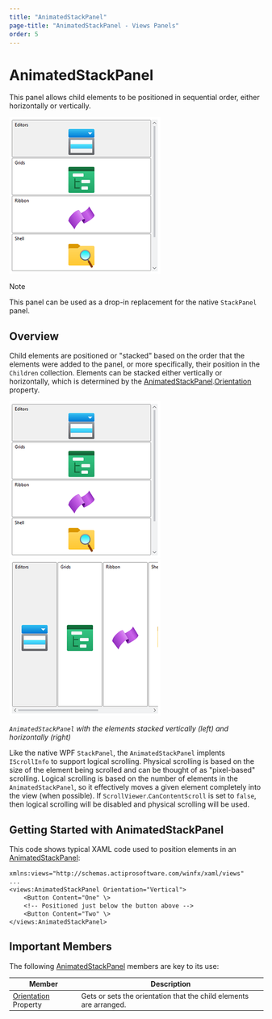 ```yaml
---
title: "AnimatedStackPanel"
page-title: "AnimatedStackPanel - Views Panels"
order: 5
---
```

# AnimatedStackPanel

This panel allows child elements to be positioned in sequential order, either horizontally or vertically.

![Screenshot](../images/animatedstackpanel-vertical.png)

> [!NOTE]
> This panel can be used as a drop-in replacement for the native `StackPanel` panel.

## Overview

Child elements are positioned or "stacked" based on the order that the elements were added to the panel, or more specifically, their position in the `Children` collection.  Elements can be stacked either vertically or horizontally, which is determined by the [AnimatedStackPanel](xref:@ActiproUIRoot.Controls.Views.AnimatedStackPanel).[Orientation](xref:@ActiproUIRoot.Controls.Views.AnimatedStackPanel.Orientation) property.

![Screenshot](../images/animatedstackpanel-vertical.png)![Screenshot](../images/animatedstackpanel-horizontal.png)

*`AnimatedStackPanel` with the elements stacked vertically (left) and horizontally (right)*

Like the native WPF `StackPanel`, the `AnimatedStackPanel` implents `IScrollInfo` to support logical scrolling.  Physical scrolling is based on the size of the element being scrolled and can be thought of as "pixel-based" scrolling.  Logical scrolling is based on the number of elements in the `AnimatedStackPanel`, so it effectively moves a given element completely into the view (when possible).  If `ScrollViewer`.`CanContentScroll` is set to `false`, then logical scrolling will be disabled and physical scrolling will be used.

## Getting Started with AnimatedStackPanel

This code shows typical XAML code used to position elements in an [AnimatedStackPanel](xref:@ActiproUIRoot.Controls.Views.AnimatedStackPanel):

```xaml
xmlns:views="http://schemas.actiprosoftware.com/winfx/xaml/views"
...
<views:AnimatedStackPanel Orientation="Vertical">
	<Button Content="One" \>
	<!-- Positioned just below the button above -->
	<Button Content="Two" \>
</views:AnimatedStackPanel>
```

## Important Members

The following [AnimatedStackPanel](xref:@ActiproUIRoot.Controls.Views.AnimatedStackPanel) members are key to its use:

| Member | Description |
|-----|-----|
| [Orientation](xref:@ActiproUIRoot.Controls.Views.AnimatedStackPanel.Orientation) Property | Gets or sets the orientation that the child elements are arranged. |
